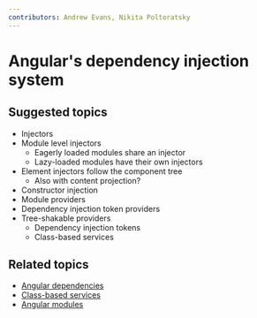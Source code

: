 ```yaml
---
contributors: Andrew Evans, Nikita Poltoratsky
---
```


# Angular's dependency injection system

## Suggested topics
- Injectors
- Module level injectors
  - Eagerly loaded modules share an injector
  - Lazy-loaded modules have their own injectors
- Element injectors follow the component tree
  - Also with content projection?
- Constructor injection
- Module providers
- Dependency injection token providers
- Tree-shakable providers
  - Dependency injection tokens
  - Class-based services

## Related topics
- [Angular dependencies](./angular-dependencies.md)
- [Class-based services](./class-based-angular-services.md)
- [Angular modules](./angular-modules.md)
